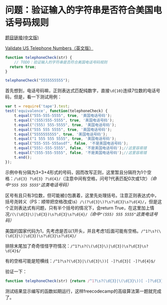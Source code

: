 # 问题：验证输入的字符串是否符合美国电话号码规则

[题目链接(中文版)](https://www.freecodecamp.cn/challenges/validate-us-telephone-numbers#?solution=%0A%0A%0A%0AtelephoneCheck(%22555-555-5555%22)%3B%0A)

[Validate US Telephone Numbers（英文版）](https://www.freecodecamp.org/challenges/validate-us-telephone-numbers)

```js
function telephoneCheck(str) {
    // TODO：验证输入的字符串是否符合美国电话号码规则
  return true;
}

telephoneCheck("5555555555");
```

首先想到，电话号码嘛，正则表达式匹配纯数字，直接`\d{10}`连续7位数的电话号码，但是，看一下测试用例：

```js
var t = require('tape').test;
test('equivalence', function(telephoneCheck) {
    t.equal("555-555-5555", true, '美国电话号码');
    t.equal("(555)555-5555", true, '美国电话号码');
    t.equal("(555) 555-5555", true, '美国电话号码');
    t.equal("555 555 5555", true, '美国电话号码');
    t.equal("5555555555", true, '美国电话号码');
    t.equal("1 555 555 5555", true, '美国电话号码');
    t.equal("555-555-555asdf", false, '不是美国电话号码');
    t.equal("555)-555-5555", false, '不是美国电话号码');//这里容易错
    t.equal("(555-555-5555", false, '不是美国电话号码');//这里容易错
    t.end();
});
```

示例中有分隔为3+3+4形式的号码，因而改写正则，这里暂且分隔符为1个空格：`/\d{3} ?\d{3} ?\d{4}/`（注意中间有空格，问号?代表匹配0次或1次）_（命中`"555 555 5555"`这类电话号码）_

区号有且只有3位数，但可能被()包裹着，这里先处理括号。注意正则表达式中，括号尧转义（PS：顺带把空格改成\s）`/\(?\d{3}\)?\s?\d{3}\s?\d{4}/`，但是这个正则表达式有问题，只有半个括号的情况下，会return True，在这里加上情况`/(\(\d{3}\)|\d{3})\s?\d{3}\s?\d{4}/`_（命中`"(555) 555 5555"`这类电话号码）_

美国的国家代码为1，先考虑是否以1开头，并且考虑1后面可能有空格。`/^1?\s?(\(\d{3}\)|\d{3})\s?\d{3}\s?\d{4}/`

排除末尾加了奇奇怪怪字符情况：`/^1?\s?(\(\d{3}\)|\d{3})\s?\d{3}\s?\d{4}$/`

有的空格可能是短横线：`/^1?\s?(\d{3}|\(\d{3}\))[ -]?\d{3}[ -]?\d{4}$/`

验证一下：

```js
function telephoneCheck(str) {return /^1?\s?(\d{3}|\(\d{3}\))[ -]?\d{3}[ -]?\d{4}$/.test(str);}
```

测试结果显示编写的函数如期运行，这样freecodecamp的高级算法第一题就完成了。

